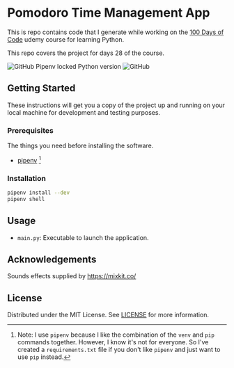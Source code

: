 # Pomodoro Time Management App

This is repo contains code that I generate while working on the [100 Days of Code](https://www.udemy.com/course/100-days-of-code/) udemy course for learning Python.

This repo covers the project for days 28 of the course.

![GitHub Pipenv locked Python version](https://img.shields.io/github/pipenv/locked/python-version/darkstar-holdings-edu/python_usa_game)
![GitHub](https://img.shields.io/github/license/darkstar-holdings-edu/python_usa_game)

## Getting Started

These instructions will get you a copy of the project up and running on your local machine for development and testing purposes.

### Prerequisites

The things you need before installing the software.

- [pipenv](https://pipenv.pypa.io/en/latest/index.html) [^1]

[^1]: Note: I use `pipenv` because I like the combination of the `venv` and `pip` commands together. However, I know it's not for everyone. So I've created a `requirements.txt` file if you don't like `pipenv` and just want to use `pip` instead.

### Installation

```sh
pipenv install --dev
pipenv shell
```

## Usage

- `main.py`: Executable to launch the application.

## Acknowledgements

Sounds effects supplied by https://mixkit.co/

## License

Distributed under the MIT License. See [LICENSE](https://github.com/darkstar-holdings-edu/python_usa_game/blob/master/LICENSE) for more information.
